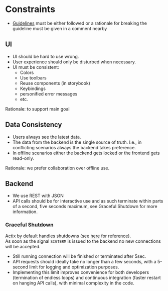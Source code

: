 # Constraints

- [Guidelines](../guidelines) must be either followed or a rationale for breaking the guideline must be given in a comment nearby

## UI

- UI should be hard to use wrong.
- User experience should only be disturbed when necessary.
- UI must be consistent:
  - Colors
  - Use toolbars
  - Reuse components (in storybook)
  - Keybindings
  - personified error messages
  - etc.

Rationale: to support main goal

## Data Consistency

- Users always see the latest data.
- The data from the backend is the single source of truth.
  I.e., in conflicting scenarios always the backend takes preference.
- In offline scenarios either the backend gets locked or the frontend gets read-only.

Rationale: we prefer collaboration over offline use.

## Backend

- We use REST with JSON
- API calls should be for interactive use and as such terminate within parts of a second, five seconds maximum, see Graceful Shutdown for more information.

### Graceful Shutdown

Actix by default handles shutdowns (see [here](https://actix.rs/docs/server/#graceful-shutdown) for reference).  
As soon as the signal `SIGTERM` is issued to the backend no new connections will be accepted.

- Still running connection will be finished or terminated after 5sec.
- API requests should ideally take no longer than a few seconds, with a 5-second limit for logging and optimization purposes.
- Implementing this limit improves convenience for both developers (termination of endless loops) and continuous integration (faster restart on hanging API calls), with minimal complexity in the code.
